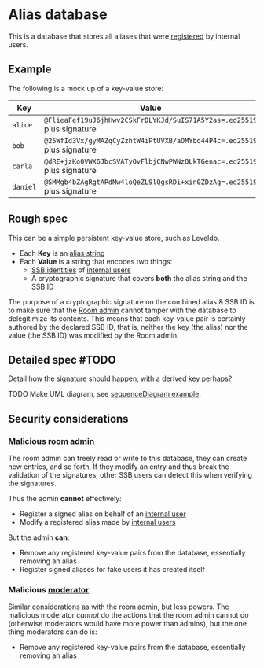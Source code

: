 # Alias database

This is a database that stores all aliases that were [registered](Registration.md) by internal users.

## Example

The following is a mock up of a key-value store:

| Key | Value |
|----|-----|
| `alice` | `@FlieaFef19uJ6jhHwv2CSkFrDLYKJd/SuIS71A5Y2as=.ed25519` plus signature |
| `bob` | `@25WfId3Vx/gyMAZqCyZzhtW4iPtUVXB/aOMYbq44P4c=.ed25519` plus signature |
| `carla` | `@dRE+jzKo0VWX6JbcSVATyOvFlbjCNwPWNzQLkTGenac=.ed25519` plus signature |
| `daniel` | `@SMMgb4bZAgRgtAPdMw4loQeZL9lQgsRDi+xin0ZDzAg=.ed25519` plus signature |

## Rough spec

This can be a simple persistent key-value store, such as Leveldb.

- Each **Key** is an [alias string](Alias%20string.md)
- Each **Value** is a string that encodes two things:
  - [SSB identities](https://ssbc.github.io/scuttlebutt-protocol-guide/#keys-and-identities) of [internal users](../Stakeholders/Internal%20user.md)
  - A cryptographic signature that covers **both** the alias string and the SSB ID

The purpose of a cryptographic signature on the combined alias & SSB ID is to make sure that the [Room admin](../Stakeholders/Room%20admin.md) cannot tamper with the database to delegitimize its contents. This means that each key-value pair is certainly authored by the declared SSB ID, that is, neither the key (the alias) nor the value (the SSB ID) was modified by the Room admin.

## Detailed spec #TODO

Detail how the signature should happen, with a derived key perhaps?

TODO Make UML diagram, see [sequenceDiagram example](../Misc/sequenceDiagram%20example.md).

## Security considerations

### Malicious [room admin](../Stakeholders/Room%20admin.md)

The room admin can freely read or write to this database, they can create new entries, and so forth. If they modify an entry and thus break the validation of the signatures, other SSB users can detect this when verifying the signatures.

Thus the admin **cannot** effectively:

- Register a signed alias on behalf of an [internal user](../Stakeholders/Internal%20user.md)
- Modify a registered alias made by [internal users](../Stakeholders/Internal%20user.md)

But the admin **can**:

- Remove any registered key-value pairs from the database, essentially removing an alias
- Register signed aliases for fake users it has created itself

### Malicious [moderator](../Stakeholders/Moderator.md)

Similar considerations as with the room admin, but less powers. The malicious moderator *cannot* do the actions that the room admin cannot do (otherwise moderators would have more power than admins), but the one thing moderators can do is:

- Remove any registered key-value pairs from the database, essentially removing an alias